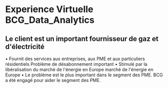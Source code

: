 # Experience Virtuelle BCG_Data_Analytics

## Le client est un important fournisseur de gaz et d'électricité
• Fournit des services aux entreprises, aux PME et aux particuliers résidentiels
Problème de désabonnement important
• Stimulé par la libéralisation du marché de l'énergie en Europe 
marché de l'énergie en Europe
• Le problème est le plus important dans le segment des PME.
BCG a été engagé pour aider le segment des PME.
